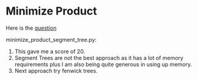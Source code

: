 # Minimize Product
Here is the [question](https://www.hackerearth.com/practice/data-structures/advanced-data-structures/segment-trees/practice-problems/algorithm/minimize-product-265ce7a0/)

minimize_product_segment_tree.py: 
1) This gave me a score of 20. 
2) Segment Trees are not the best approach as it has a lot of memory requirements plus I am also being quite generous in using up memory.
3) Next approach try fenwick trees.
